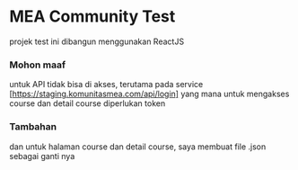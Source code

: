 # MEA Community Test

projek test ini dibangun menggunakan ReactJS

### Mohon maaf

untuk API tidak bisa di akses, terutama pada service
[https://staging.komunitasmea.com/api/login]
yang mana untuk mengakses course dan detail course diperlukan token

### Tambahan

dan untuk halaman course dan detail course, saya membuat file .json sebagai ganti nya
